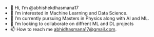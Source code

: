 - 👋 Hi, I’m @abhishekdhasmana17
- 👀 I’m interested in Machine Learning and Data Science.
- 🌱 I’m currently pursuing Masters in Physics along with AI and ML.
- 💞️ I’m looking to collaborate on diffrent ML and DL projects 
- 📫 How to reach me abhidhasmana17@gmail.com.

<!---
abhishekdhasmana17/abhishekdhasmana17 is a ✨ special ✨ repository because its `README.md` (this file) appears on your GitHub profile.
You can click the Preview link to take a look at your changes.
--->
